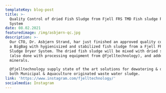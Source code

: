 ```yaml
---
templateKey: blog-post
title: >-
  Quality Control of dried Fish Sludge from Fjell FRS TMD Fish sludge Recycling
  System 
date: 08.02.2021
featuredimage: /img/asbjørn-qc.jpg
description: >-
  Our CTO, Dr. Asbjørn Strand, har just finished an approved quality control of
  a BigBag with hygienisized and stabilized fish sludge from a Fjell FRS TMD
  Sludge Dryer System. The dried fish sludge will be mixed with dried sewage
  (also done with processing equipment from @fjelltechnology), and added
  minerals.

  @fjelltechnology supply state of the art solutions for dewatering & drying of
  both Municipal & Aquaculture originated waste water sludge.
link: 'https://www.instagram.com/fjelltechnology/'
socialmedia: Instagram
---
```


